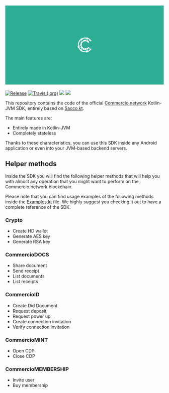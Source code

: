 ![](.img/logo.png)

[![Release](https://jitpack.io/v/commercionetwork/sdk.svg)](https://jitpack.io/#commercionetwork/sdk)
[![Travis (.org)](https://img.shields.io/travis/commercionetwork/sdk.kt)](https://travis-ci.org/commercionetwork/sdk.kt)
![](https://img.shields.io/badge/compatible-Kotlin-blue)
![](https://img.shields.io/badge/compatible-JVM-blue)

This repository contains the code of the official [Commercio.network](https://commercio.network) Kotlin-JVM SDK, 
entirely based on [Sacco.kt](https://github.com/commercionetwork/sacco.kt). 

The main features are: 
* Entirely made in Kotlin-JVM
* Completely stateless

Thanks to these characteristics, you can use this SDK inside any Android application or even into 
your JVM-based backend servers. 

## Helper methods
Inside the SDK you will find the following helper methods that will help you with almost any operation 
that you might want to perform on the Commercio.network blockchain.

Please note that you can find usage examples of the following methods inside the 
[Examples.kt](src/test/kotlin/network/commercio/sdk/Examples.kt) file. 
We highly suggest you checking it out to have a complete reference of the SDK.  

### Crypto
- Create HD wallet  
- Generate AES key
- Generate RSA key

### CommercioDOCS
- Share document
- Send receipt
- List documents
- List receipts

### CommercioID
- Create Did Document
- Request deposit
- Request power up
- Create connection invitation
- Verify connection invitation

### CommercioMINT
- Open CDP
- Close CDP

### CommercioMEMBERSHIP
- Invite user
- Buy membership